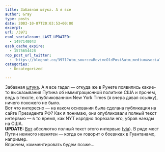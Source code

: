 ```yaml
---
title: Забавная штука. А я все
author: Gray
type: posts
date: 2003-10-07T20:03:53+00:00
excerpt:
url: /3971
esml_socialcount_LAST_UPDATED:
  - 1497140043
essb_cache_expire:
  - 1575654428
rop_post_url_twitter:
  - 'https://blognot.co/3971?utm_source=ReviveOldPost&utm_medium=social&utm_campaign=ReviveOldPost'
categories:
  - Uncategorized

---
```








Забавная <a href="http://www.president.kremlin.ru/text/appears/2003/10/53439.shtml" target="_blank">штука</a>. А я все гадал &#8212; откуда же в Рунете появились какие-то высказывания Путина об иммиграционной политике США и прочем, ведь в тексте, опубликованном New York Times (я вчера давал ссылку), ничего похожего не было.  
Вот что интересно &#8212; на каком основании была сделана публикация на сайте Президента РФ? Как я понимаю, они опубликовали полный текст интервью &#8212; в то время, как NYT изрядно порезали его, убрав наезды на США.  
**UPDATE:** <a href="http://www.inopressa.ru/details.html?id=14822" target="_blank">Вот</a> абсолютно полный текст этого интервью (<a href="http://redeyes.ru/forum/" target="_blank">via</a>). В ряде мест Путин немного невнятен &#8212; когда он говорит о боевиках в Гуантанамо, например.  
Впрочем, комментировать будем позже&#8230;